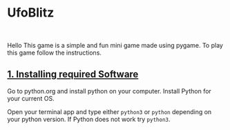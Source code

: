 <h1>UfoBlitz</h1>
<br>
<p>Hello This game is a simple and fun mini game made using pygame. To play this game follow the instructions.</p>
<h2><u>1. Installing required Software</u></h2>
<p>Go to python.org and install python on your computer. Install Python for your current OS.</p>
<p>Open your terminal app and type either <code>python3</code> or <code>python</code> depending on your python version. If Python does not work try <code>python3</code>. </p>

